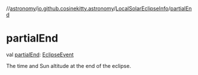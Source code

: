 //[astronomy](../../../index.md)/[io.github.cosinekitty.astronomy](../index.md)/[LocalSolarEclipseInfo](index.md)/[partialEnd](partial-end.md)

# partialEnd

val [partialEnd](partial-end.md): [EclipseEvent](../-eclipse-event/index.md)

The time and Sun altitude at the end of the eclipse.
